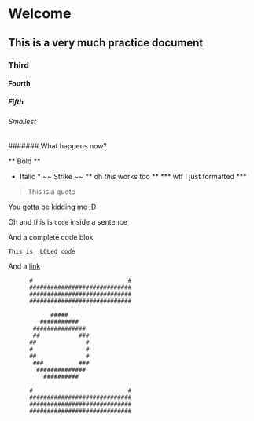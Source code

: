 # Welcome
## This is a very much practice document
### Third
#### Fourth
##### Fifth
###### Smallest
####### What happens now? 

** Bold **
* Italic *
~~ Strike ~~
** oh _this_ works too **
*** wtf I just formatted ***

> This is a quote

You gotta be kidding me ;D 

Oh and this is `code` inside a sentence

And a complete code blok

`
This
is 
LOLed code
`

And a [link](https://www.columbiaroad.com)

          #                           #
          #############################
          #############################
          #############################
            
                ##### 
             ########### 
           ###############
           ##           ###
          ##              # 
          #               # 
          ##              # 
           ###          ###
            ##############
              ##########
                      
          #                           #
          #############################
          #############################
          #############################
            
